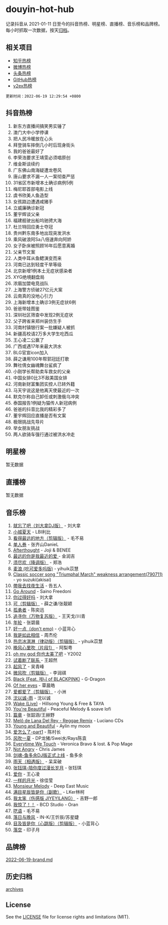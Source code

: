# douyin-hot-hub

记录抖音从 2021-01-11 日至今的抖音热榜、明星榜、直播榜、音乐榜和品牌榜。每小时抓取一次数据，按天[归档](archives)。

## 相关项目

- [知乎热榜](https://github.com/lonnyzhang423/zhihu-hot-hub)
- [微博热榜](https://github.com/lonnyzhang423/weibo-hot-hub)
- [头条热榜](https://github.com/lonnyzhang423/toutiao-hot-hub)
- [GitHub热榜](https://github.com/lonnyzhang423/github-hot-hub)
- [v2ex热榜](https://github.com/lonnyzhang423/v2ex-hot-hub)


`更新时间：2022-06-19 12:29:54 +0800`

## 抖音热榜

1. 新东方直播间搞笑男实锤了
1. 澳门大中小学停课
1. 把人民冷暖放在心头
1. 拜登骑车摔倒几小时后现身街头
1. 我的爸爸最好了
1. 李荣浩要求王靖雯必须唱原创
1. 维金斯谈续约
1. 广东佛山南海疑遭龙卷风
1. 唐山要求不漏一人一案彻查严惩
1. 31省区市新增本土确诊病例5例
1. 梅尼耶首部电影上线
1. 虞书欣美人鱼造型
1. 女孩路边遭遇咸猪手
1. 立威廉确诊新冠
1. 董宇辉谈父亲
1. 福建舰驶出船坞驰骋大海
1. 杜兰特回应勇士夺冠
1. 贵州黔东南多地出现突发洪水
1. 乘风破浪阿Sa八倍速奔向阿娇
1. 女子卧床被照顾16年后愿意离婚
1. 父亲节文案
1. 人类中耳从鱼鳃演变而来
1. 河南已达到轻度干旱等级
1. 北京新增1例本土无症状感染者
1. XYG绝境翻盘局
1. 浓眉加盟电竞战队
1. 上海警方侦破27亿元大案
1. 云南真的没地心引力
1. 上海新增本土确诊3例无症状6例
1. 爸爸带娃图鉴
1. 深圳社区筛查中发现2例无症状
1. 父子跨省来郑州装仿生手
1. 河南村镇银行案一批嫌疑人被抓
1. 新疆高校请2万多大学生吃西瓜
1. 王心凌二公赢了
1. 广西或遇17年来最大洪水
1. BLG官宣icon加入
1. 薛之谦用100年帮郭冠廷打歌
1. 舞社倩女幽魂舞台鲨疯了
1. 小刚学长帮助卖车救女的父亲
1. 中国女排0比3不敌美国女排
1. 河南新财富集团实控人已转外籍
1. 马天宇说这是他离天使最近的一次
1. 默克尔称自己卸任或刺激俄乌冲突
1. 泰国报告1例疑为猫传人新冠病例
1. 爸爸的抖音比我的精彩多了
1. 董宇辉回应直播是否有文案
1. 极限挑战先导片
1. 举女朋友挑战
1. 两人欲骑车强行通过被洪水冲走

## 明星榜

暂无数据

## 直播榜

暂无数据

## 音乐榜

1. [就忘了吧（刘大拿DJ版）]() - 刘大拿
1. [小城夏天]() - LBI利比
1. [看得最远的地方（剪辑版）](https://sf6-cdn-tos.douyinstatic.com/obj/tos-cn-ve-2774/7e3cdc91401846d0a5a08ac34c7105ad) - 毛不易
1. [单人券]() - 张齐山DanieL
1. [Afterthought](https://sf6-cdn-tos.douyinstatic.com/obj/tos-cn-ve-2774/5b832cdf45494148ba3c17fc04eec659) - Joji & BENEE
1. [最远的你是我最近的爱 ]() - 金润吉
1. [须尽欢（降调版）]() - 郑浩
1. [麦浪 (吃可爱多吗版)](https://sf3-cdn-tos.douyinstatic.com/obj/tos-cn-ve-2774/fb2bf2aaa2854aaa8ec0fcfabbee4bd8) - yihuik苡慧
1. [Classic soccer song "Triumphal March" weakness arrangement(790711)](https://sf3-cdn-tos.douyinstatic.com/obj/tos-cn-ve-2774/7881e2ee1b664fe9ae8d0b4e47c46751) - yo suzuki(akisai)
1. [帶我去找夜生活]() - 告五人
1. [Go Around](https://sf3-cdn-tos.douyinstatic.com/obj/tos-cn-ve-2774/1a48011be7d94d03931c3f9658371558) - Saino Freedoni
1. [你过得好吗]() - 刘大拿
1. [可（剪辑版）]() - 薛之谦/张靓颖
1. [孤勇者]() - 陈奕迅
1. [追寻你（万物复苏版）](https://sf6-cdn-tos.douyinstatic.com/obj/tos-cn-ve-2774/cfb22ccf85784f2f83bcefe9ad675822) - 王天戈/川青
1. [年轮]() - 张碧晨
1. [好一点（don't emo)]() - 小蓝背心
1. [我是如此相信]() - 周杰伦
1. [热恋冰淇淋（律动版）（剪辑版）](https://sf3-cdn-tos.douyinstatic.com/obj/tos-cn-ve-2774/f1d2a591fa43439b995217ebd60b28d8) - yihuik苡慧
1. [晚风心里吹（片段1）](https://sf3-cdn-tos.douyinstatic.com/obj/tos-cn-ve-2774/504672ab830c472fa6a5870195b458a9) - 阿梨粤
1. [oh my god 你也太美了吧]() - Y2002
1. [试着断了联系 ]() - 王超然
1. [起风了]() - 吴青峰
1. [微风吹（剪辑版）]() - 李润祺
1. [Black (Feat. 제니 of BLACKPINK)](https://sf6-cdn-tos.douyinstatic.com/obj/tos-cn-ve-2774/97b52b90d39643a192d08ab8c9b08678) - G-Dragon
1. [Of her eyes]() - 覃晨皓
1. [爱都爱了（剪辑版）](https://sf3-cdn-tos.douyinstatic.com/obj/tos-cn-ve-2774/ea838a8eccd2486f8d7aa26551f04225) - 小洲
1. [沈以诚-雨](https://sf3-cdn-tos.douyinstatic.com/obj/tos-cn-ve-2774/12ca00e82fc34bd4880d181c2afaff1d) - 沈以诚
1. [Wake (Live)]() - Hillsong Young & Free & TAYA
1. [You're Beautiful](https://sf3-cdn-tos.douyinstatic.com/obj/tos-cn-ve-2774/956433a3bed543cc83d1cb4d719d7580) - Peaceful Melody & soave lofi
1. [篇章](https://sf3-cdn-tos.douyinstatic.com/obj/tos-cn-ve-2774/6cd3e3ba67254449ae2883146305ac06) - 张韶涵/王赫野
1. [Melô de Lana Del Rey - Reggae Remix](https://sf3-cdn-tos.douyinstatic.com/obj/tos-cn-ve-2774/8ee0eb2f5e704f54a7bf3dc9d3253032) - Luciano CDs
1. [Young and Beautiful](https://sf6-cdn-tos.douyinstatic.com/obj/tos-cn-ve-2774/49bd7f88437f4d86982fa511270b36fd) - Aylin my moon
1. [爱怎么了-part1]() - 陈村长
1. [风吹一夏](https://sf6-cdn-tos.douyinstatic.com/obj/tos-cn-ve-2774/64b5a4609eb843c29c974d39d4d5d058) - DP龙猪/Swei水/Rays陈袁
1. [Everytime We Touch](https://sf6-cdn-tos.douyinstatic.com/obj/tos-cn-ve-2774/c75ab010a32d4437a8c98ef5c7b40478) - Veronica Bravo & lost. & Pop Mage
1. [Not Angry](https://sf3-cdn-tos.douyinstatic.com/obj/tos-cn-ve-2774/651f30a826dc43cbb6becf6b048f9541) - Chris James
1. [剑魂-鱼多余DJ版正式上线]() - 鱼多余
1. [雨天（相遇版）]() - 呆呆破
1. [张钰琪-陪你度过漫长岁月]() - 张钰琪
1. [爱你](https://sf6-cdn-tos.douyinstatic.com/obj/tos-cn-ve-2774/738d8b240f1e4519b44cf31c84e02e24) - 王心凌
1. [一样的月光]() - 徐佳莹
1. [Monsieur Melody]() - Deep East Music
1. [满目星辰皆是你（副歌）](https://sf3-cdn-tos.douyinstatic.com/obj/tos-cn-ve-2774/f750c9d3284c45dd99ebf8d39f9dbe68) - LKer林柯
1. [我太笨（伤感版 JIYEYILANG）]() - 吉野一郎
1. [我惊了！！](https://sf3-cdn-tos.douyinstatic.com/obj/tos-cn-ve-2774/4ed69e350acd4332ae6e3f6e2a7856ce) - BCD Studio - Oran
1. [呓语]() - 毛不易
1. [落日与晚风](https://sf3-cdn-tos.douyinstatic.com/obj/tos-cn-ve-2774/c0df4d955e5e4cda94db402d63b71b53) - IN-K/王忻辰/苏星婕
1. [目及皆是你（心跳版）（剪辑版）]() - 小蓝背心
1. [落空](https://sf6-cdn-tos.douyinstatic.com/obj/tos-cn-ve-2774/1ab7e60e92a0457698fa2e39f0c0ccae) - 印子月

## 品牌榜

[2022-06-19-brand.md](archives/2022-06-19-brand.md)

## 历史归档

[archives](archives)

## License

See the [LICENSE](LICENSE) file for license rights and limitations (MIT).
